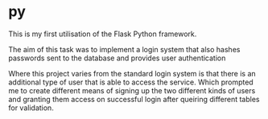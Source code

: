 # py

This is my first utilisation of the Flask Python framework.

The aim of this task was to implement a login system that also hashes passwords sent to the database and provides user authentication

Where this project varies from the standard login system is that there is an additional type of user that is able to access the service. Which prompted me to create different means of signing up the two different kinds of users and granting them access on successful login after queiring different tables for validation.
